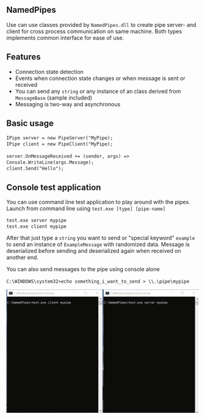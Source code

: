 
## NamedPipes

Use can use classes provided by `NamedPipes.dll` to create pipe server- and client for cross process communication on same machine.
Both types implements common interface for ease of use.

## Features
- Connection state detection
- Events when connection state changes or when message is sent or received
- You can send any `string` or any instance of an class derived from `MessageBase` (sample included)
- Messaging is two-way and asynchronous

## Basic usage
    IPipe server = new PipeServer("MyPipe);
    IPipe client = new PipeClient("MyPipe);

    server.OnMessageReceived += (sender, args) => Console.WriteLine(args.Message);
    client.Send("Hello");

## Console test application

You can use command line test application to play around with the pipes.<br>
Launch from command line using `test.exe [type] [pipe-name]`

    test.exe server mypipe
    test.exe client mypipe

After that just type a `string` you want to send or "special keyword" `example` to send an instance of `ExampleMessage` with randomized data.
Message is deserialized before sending and deserialized again when received on another end.

You can also send messages to the pipe using console alone

`C:\WINDOWS\system32>echo something_i_want_to_send > \\.\pipe\mypipe`

![test command line application](/git_images/pipes.gif?raw=true)
